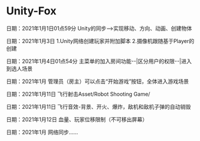 # Unity-Fox

日期：2021年1月1日01点59分
	Unity的同步-->实现移动、方向、动画、创建物体
	
日期：2021年1月3日
	1.Unity网络创建玩家并附加脚本
	2.摄像机跟随基于Player的创建

日期：2021年1月4日01点54分
	主菜单的加入房间功能--|区分用户的权限--|进入到选人场景
	
日期：2021年1月
	管理员（房主）可以点击“开始游戏”按钮，全体进入游戏场景
	
日期：2021年1月11日
	飞行射击Asset/Robot Shooting Game/

日期：2021年1月11日
	飞行音效-背景、开火、爆炸，敌机和敌机子弹的自动销毁
	
日期：2021年1月12日
	血量、玩家位移限制（不可移出屏幕）
	
日期：2021年1月
	网络同步......